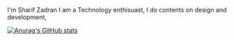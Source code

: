
I'm Sharif Zadran I am a Technology enthisuast, I do contents on design and development,

[![Anurag's GitHub stats](https://github-readme-stats.vercel.app/api?username=SHARIFZADRAN)](https://github.com/anuraghazra/github-readme-stats)

